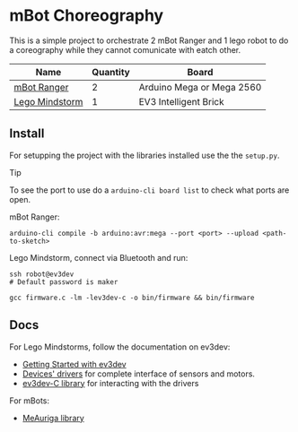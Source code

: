 # mBot Choreography

This is a simple project to orchestrate 2 mBot Ranger and 1 lego robot to do a
coreography while they cannot comunicate with eatch other.

| Name | Quantity | Board |
|---|---|---|
| [mBot Ranger](https://www.makeblock.com/pages/mbot-ranger-robot-building-kit) | 2 | Arduino Mega or Mega 2560 |
| [Lego Mindstorm](https://en.wikipedia.org/wiki/Lego_Mindstorms) | 1 | EV3 Intelligent Brick |

## Install

For setupping the project with the libraries installed use the the `setup.py`.

> [!TIP]
> To see the port to use do a `arduino-cli board list` to check what ports are
> open.

mBot Ranger:
```
arduino-cli compile -b arduino:avr:mega --port <port> --upload <path-to-sketch>
```

Lego Mindstorm, connect via Bluetooth and run:
```
ssh robot@ev3dev
# Default password is maker

gcc firmware.c -lm -lev3dev-c -o bin/firmware && bin/firmware
```

## Docs

For Lego Mindstorms, follow the documentation on ev3dev:
- [Getting Started with ev3dev](https://www.ev3dev.org/docs/getting-started/)
- [Devices' drivers](https://docs.ev3dev.org/projects/lego-linux-drivers/en/ev3dev-stretch/) for complete interface of sensors and motors.
- [ev3dev-C library](https://github.com/in4lio/ev3dev-c) for interacting with the drivers

For mBots:
- [MeAuriga library](https://github.com/Makeblock-official/Makeblock-Libraries/blob/master/src/MeAuriga.h)
